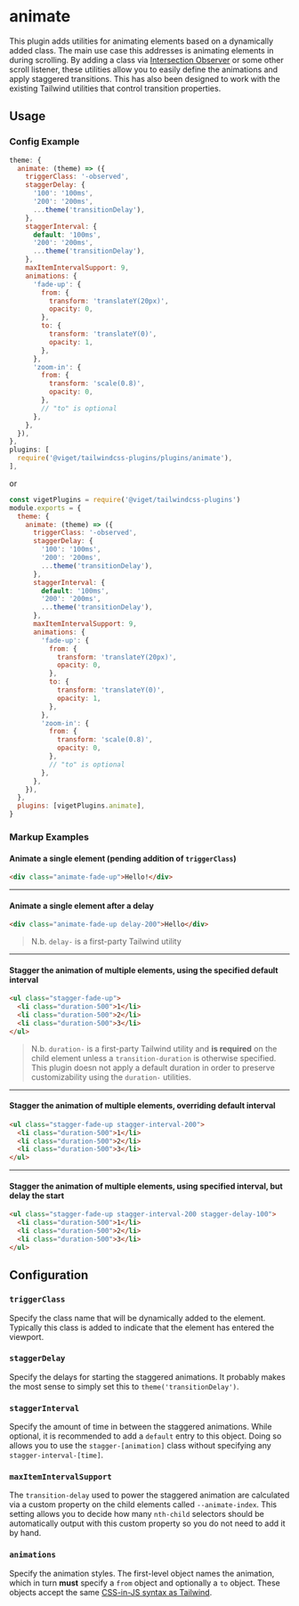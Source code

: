 # animate

This plugin adds utilities for animating elements based on a dynamically added class. The main use case this addresses is animating elements in during scrolling. By adding a class via [Intersection Observer](https://developer.mozilla.org/en-US/docs/Web/API/Intersection_Observer_API) or some other scroll listener, these utilities allow you to easily define the animations and apply staggered transitions. This has also been designed to work with the existing Tailwind utilities that control transition properties.

## Usage

### Config Example

```js
theme: {
  animate: (theme) => ({
    triggerClass: '-observed',
    staggerDelay: {
      '100': '100ms',
      '200': '200ms',
      ...theme('transitionDelay'),
    },
    staggerInterval: {
      default: '100ms',
      '200': '200ms',
      ...theme('transitionDelay'),
    },
    maxItemIntervalSupport: 9,
    animations: {
      'fade-up': {
        from: {
          transform: 'translateY(20px)',
          opacity: 0,
        },
        to: {
          transform: 'translateY(0)',
          opacity: 1,
        },
      },
      'zoom-in': {
        from: {
          transform: 'scale(0.8)',
          opacity: 0,
        },
        // "to" is optional
      },
    },
  }),
},
plugins: [
  require('@viget/tailwindcss-plugins/plugins/animate'),
],
```

or

```js
const vigetPlugins = require('@viget/tailwindcss-plugins')
module.exports = {
  theme: {
    animate: (theme) => ({
      triggerClass: '-observed',
      staggerDelay: {
        '100': '100ms',
        '200': '200ms',
        ...theme('transitionDelay'),
      },
      staggerInterval: {
        default: '100ms',
        '200': '200ms',
        ...theme('transitionDelay'),
      },
      maxItemIntervalSupport: 9,
      animations: {
        'fade-up': {
          from: {
            transform: 'translateY(20px)',
            opacity: 0,
          },
          to: {
            transform: 'translateY(0)',
            opacity: 1,
          },
        },
        'zoom-in': {
          from: {
            transform: 'scale(0.8)',
            opacity: 0,
          },
          // "to" is optional
        },
      },
    }),
  },
  plugins: [vigetPlugins.animate],
}
```

### Markup Examples

#### Animate a single element (pending addition of `triggerClass`)

```html
<div class="animate-fade-up">Hello!</div>
```

---

#### Animate a single element after a delay
```html
<div class="animate-fade-up delay-200">Hello</div>
```
> N.b. `delay-` is a first-party Tailwind utility

---

#### Stagger the animation of multiple elements, using the specified default interval
```html
<ul class="stagger-fade-up">
  <li class="duration-500">1</li>
  <li class="duration-500">2</li>
  <li class="duration-500">3</li>
</ul>
```
> N.b. `duration-` is a first-party Tailwind utility and **is required** on the child element unless a `transition-duration` is otherwise specified. This plugin doesn not apply a default duration in order to preserve customizability using the `duration-` utilities.

---

#### Stagger the animation of multiple elements, overriding default interval
```html
<ul class="stagger-fade-up stagger-interval-200">
  <li class="duration-500">1</li>
  <li class="duration-500">2</li>
  <li class="duration-500">3</li>
</ul>
```

---

#### Stagger the animation of multiple elements, using specified interval, but delay the start
```html
<ul class="stagger-fade-up stagger-interval-200 stagger-delay-100">
  <li class="duration-500">1</li>
  <li class="duration-500">2</li>
  <li class="duration-500">3</li>
</ul>
```

## Configuration

### `triggerClass`

Specify the class name that will be dynamically added to the element. Typically this class is added to indicate that the element has entered the viewport.

### `staggerDelay`

Specify the delays for starting the staggered animations. It probably makes the most sense to simply set this to `theme('transitionDelay')`.

### `staggerInterval`

Specify the amount of time in between the staggered animations. While optional, it is recommended to add a `default` entry to this object. Doing so allows you to use the `stagger-[animation]` class without specifying any `stagger-interval-[time]`.

### `maxItemIntervalSupport`

The `transition-delay` used to power the staggered animation are calculated via a custom property on the child elements called `--animate-index`. This setting allows you to decide how many `nth-child` selectors should be automatically output with this custom property so you do not need to add it by hand. 

### `animations`

Specify the animation styles. The first-level object names the animation, which in turn **must** specify a `from` object and optionally a `to` object. These objects accept the same [CSS-in-JS syntax as Tailwind](https://tailwindcss.com/docs/plugins#css-in-js-syntax).